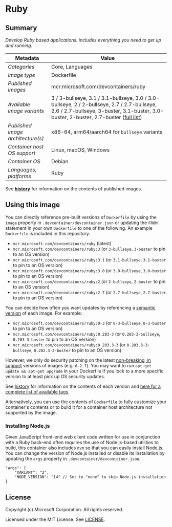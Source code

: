 # Ruby

## Summary

*Develop Ruby based applications. includes everything you need to get up and running.*

| Metadata | Value |  
|----------|-------|
| *Categories* | Core, Languages |
| *Image type* | Dockerfile |
| *Published images* | mcr.microsoft.com/devcontainers/ruby |
| *Available image variants* | 3 / 3-bullseye, 3.1 / 3.1-bullseye, 3.0 / 3.0-bullseye, 2 / 2-bullseye, 2.7 / 2.7-bullseye, 2.6 / 2.7-bullseye, 3-buster, 3.1-buster, 3.0-buster, 2-buster, 2.7-buster ([full list](https://mcr.microsoft.com/v2/devcontainers/ruby/tags/list)) |
| *Published image architecture(s)* | x86-64, arm64/aarch64 for `bullseye` variants |
| *Container host OS support* | Linux, macOS, Windows |
| *Container OS* | Debian |
| *Languages, platforms* | Ruby |

See **[history](history)** for information on the contents of published images.

## Using this image

You can directly reference pre-built versions of `Dockerfile` by using the `image` property in `.devcontainer/devcontainer.json` or updating the `FROM` statement in your own  `Dockerfile` to one of the following. An example `Dockerfile` is included in this repository.

- `mcr.microsoft.com/devcontainers/ruby` (latest)
- `mcr.microsoft.com/devcontainers/ruby:3` (or `3-bullseye`, `3-buster` to pin to an OS version)
- `mcr.microsoft.com/devcontainers/ruby:3.1` (or `3.1-bullseye`, `3.1-buster` to pin to an OS version)
- `mcr.microsoft.com/devcontainers/ruby:3.0` (or `3.0-bullseye`, `3.0-buster` to pin to an OS version)
- `mcr.microsoft.com/devcontainers/ruby:2` (or `2-bullseye`, `2-buster` to pin to an OS version)
- `mcr.microsoft.com/devcontainers/ruby:2.7` (or `2.7-bullseye`, `2.7-buster` to pin to an OS version)

You can decide how often you want updates by referencing a [semantic version](https://semver.org/) of each image. For example:

- `mcr.microsoft.com/devcontainers/ruby:0-3` (or `0-3-bullseye`, `0-3-buster` to pin to an OS version)
- `mcr.microsoft.com/devcontainers/ruby:0.203-3` (or `0.203-3-bullseye`, `0.203-3-buster` to pin to an OS version)
- `mcr.microsoft.com/devcontainers/ruby:0.203.3-3` (or `0.203.3-3-bullseye`, `0.202.3-3-buster` to pin to an OS version)

However, we only do security patching on the latest [non-breaking, in support](https://github.com/devcontainers/images/issues/90) versions of images (e.g. `0-2.7`). You may want to run `apt-get update && apt-get upgrade` in your Dockerfile if you lock to a more specific version to at least pick up OS security updates.

See [history](history) for information on the contents of each version and [here for a complete list of available tags](https://mcr.microsoft.com/v2/devcontainers/ruby/tags/list).

Alternatively, you can use the contents of `Dockerfile` to fully customize your container's contents or to build it for a container host architecture not supported by the image.

### Installing Node.js

Given JavaScript front-end web client code written for use in conjunction with a Ruby back-end often requires the use of Node.js-based utilities to build, this container also includes `nvm` so that you can easily install Node.js. You can change the version of Node.js installed or disable its installation by updating the `args` property in `.devcontainer/devcontainer.json`.

```jsonc
"args": {
    "VARIANT": "2",
    "NODE_VERSION": "14" // Set to "none" to skip Node.js installation
}
```

## License

Copyright (c) Microsoft Corporation. All rights reserved.

Licensed under the MIT License. See [LICENSE](https://github.com/devcontainers/images/blob/main/LICENSE).
